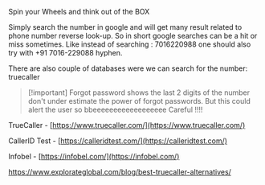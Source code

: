 
Spin your Wheels and think out of the BOX

Simply search the number in google and will get many result related to 
phone number reverse look-up.
So in short google searches can be a hit or miss sometimes.
Like instead of searching : 7016220988 one should also try with +91 7016-229088 hyphen.


There are also couple of databases were we can search for the number:
truecaller

>[!important]  Forgot password shows the last 2 digits of the number don't under estimate the power of forgot passwords.
>But this could alert the user so bbeeeeeeeeeeeeeeeeee Careful !!!!



TrueCaller - [https://www.truecaller.com/](https://www.truecaller.com/)

CallerID Test - [https://calleridtest.com/](https://calleridtest.com/)

Infobel - [https://infobel.com/](https://infobel.com/)

https://www.explorateglobal.com/blog/best-truecaller-alternatives/
